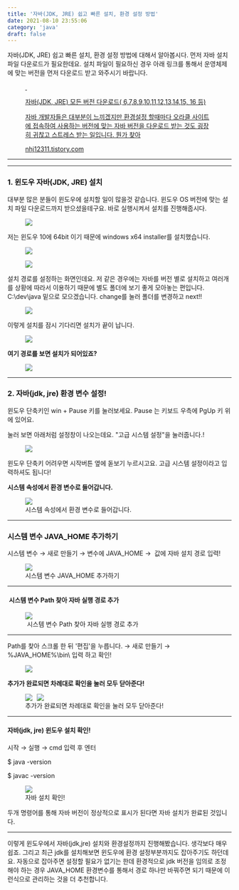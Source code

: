 ```yaml
---
title: '자바(JDK, JRE) 쉽고 빠른 설치, 환경 설정 방법'
date: 2021-08-10 23:55:06
category: 'java'
draft: false
---
```


자바(JDK, JRE) 쉽고 빠른 설치, 환경 설정 방법에 대해서 알아봅시다. 먼저 자바 설치 파일 다운로드가 필요한데요. 설치 파일이 필요하신 경우 아래 링크를 통해서 운영체제에 맞는 버전을 먼저 다운로드 받고 와주시기 바랍니다. 

<figure id="og_1625924730476" contenteditable="false" data-ke-type="opengraph" data-ke-align="alignCenter" data-og-type="article" data-og-title="자바(JDK, JRE) 모든 버전 다운로드( 6,7,8,9,10,11,12,13,14,15, 16 등)" data-og-description="자바 개발자들은 대부분이 느끼겠지만 환경설정 할때마다 오라클 사이트에 접속하여 사용하는 버전에 맞는 자바 버전을 다운로드 받는 것도 굉장히 귀찮고 스트레스 받는 일입니다. 뭔가 찾아" data-og-host="nhj12311.tistory.com" data-og-source-url="https://nhj12311.tistory.com/37" data-og-url="https://nhj12311.tistory.com/37" data-og-image="https://scrap.kakaocdn.net/dn/Q9DVI/hyKQx50nxZ/zEkOEhvbQEzHFXksfrkkm1/img.png?width=640&amp;height=361&amp;face=0_0_640_361,https://scrap.kakaocdn.net/dn/tvTuQ/hyKQxkDQul/ZJkWRiHbOYzkFGmKZiMjt0/img.png?width=640&amp;height=361&amp;face=0_0_640_361,https://scrap.kakaocdn.net/dn/d8rOd9/hyKQqeIoel/jmW2UPMebgFTMdmcyrVKg0/img.png?width=1458&amp;height=849&amp;face=0_0_1458_849"><a href="https://nhj12311.tistory.com/37" target="_blank" rel="noopener" data-source-url="https://nhj12311.tistory.com/37"><div class="og-image" style="background-image: url('https://scrap.kakaocdn.net/dn/Q9DVI/hyKQx50nxZ/zEkOEhvbQEzHFXksfrkkm1/img.png?width=640&amp;height=361&amp;face=0_0_640_361,https://scrap.kakaocdn.net/dn/tvTuQ/hyKQxkDQul/ZJkWRiHbOYzkFGmKZiMjt0/img.png?width=640&amp;height=361&amp;face=0_0_640_361,https://scrap.kakaocdn.net/dn/d8rOd9/hyKQqeIoel/jmW2UPMebgFTMdmcyrVKg0/img.png?width=1458&amp;height=849&amp;face=0_0_1458_849');">&nbsp;</div><div class="og-text"><p class="og-title" data-ke-size="size16">자바(JDK, JRE) 모든 버전 다운로드( 6,7,8,9,10,11,12,13,14,15, 16 등)</p><p class="og-desc" data-ke-size="size16">자바 개발자들은 대부분이 느끼겠지만 환경설정 할때마다 오라클 사이트에 접속하여 사용하는 버전에 맞는 자바 버전을 다운로드 받는 것도 굉장히 귀찮고 스트레스 받는 일입니다. 뭔가 찾아</p><p class="og-host" data-ke-size="size16">nhj12311.tistory.com</p></div></a></figure>

* * *

* * *

### **1\. 윈도우 자바(JDK, JRE) 설치**

대부분 많은 분들이 윈도우에 설치할 일이 많을것 같습니다. 윈도우 OS 버전에 맞는 설치 파일 다운로드까지 받으셨을테구요. 바로 실행시켜서 설치를 진행해줍시다.

<figure class="imageblock alignCenter" data-origin-width="1448" data-origin-height="98" data-ke-mobilestyle="widthOrigin"><span data-url="https://blog.kakaocdn.net/dn/bnIYZD/btrbIcQM2ex/KItRvzhKqmPyJUb2kX7Ar1/img.png" data-lightbox="lightbox" data-alt=""><img src="https://blog.kakaocdn.net/dn/bnIYZD/btrbIcQM2ex/KItRvzhKqmPyJUb2kX7Ar1/img.png" srcset="https://img1.daumcdn.net/thumb/R1280x0/?scode=mtistory2&amp;fname=https%3A%2F%2Fblog.kakaocdn.net%2Fdn%2FbnIYZD%2FbtrbIcQM2ex%2FKItRvzhKqmPyJUb2kX7Ar1%2Fimg.png" data-origin-width="1448" data-origin-height="98" data-ke-mobilestyle="widthOrigin"></span></figure>

저는 윈도우 10에 64bit 이기 때문에 windows x64 installer를 설치했습니다. 

<figure class="imageblock alignCenter" data-origin-width="500" data-origin-height="381" data-ke-mobilestyle="widthOrigin"><span data-url="https://blog.kakaocdn.net/dn/3oJ5e/btrbIIhFQKE/kROzO5yQLvH1dwbr4p4aU0/img.png" data-lightbox="lightbox" data-alt=""><img src="https://blog.kakaocdn.net/dn/3oJ5e/btrbIIhFQKE/kROzO5yQLvH1dwbr4p4aU0/img.png" srcset="https://img1.daumcdn.net/thumb/R1280x0/?scode=mtistory2&amp;fname=https%3A%2F%2Fblog.kakaocdn.net%2Fdn%2F3oJ5e%2FbtrbIIhFQKE%2FkROzO5yQLvH1dwbr4p4aU0%2Fimg.png" data-origin-width="500" data-origin-height="381" data-ke-mobilestyle="widthOrigin"></span></figure>

<figure class="imageblock alignCenter" data-origin-width="500" data-origin-height="381" data-ke-mobilestyle="widthOrigin"><span data-url="https://blog.kakaocdn.net/dn/bvgqQp/btrbIIvadJ8/yZgKVjIVbg3nInzPjuNDdK/img.png" data-lightbox="lightbox" data-alt=""><img src="https://blog.kakaocdn.net/dn/bvgqQp/btrbIIvadJ8/yZgKVjIVbg3nInzPjuNDdK/img.png" srcset="https://img1.daumcdn.net/thumb/R1280x0/?scode=mtistory2&amp;fname=https%3A%2F%2Fblog.kakaocdn.net%2Fdn%2FbvgqQp%2FbtrbIIvadJ8%2FyZgKVjIVbg3nInzPjuNDdK%2Fimg.png" data-origin-width="500" data-origin-height="381" data-ke-mobilestyle="widthOrigin"></span></figure>

설치 경로를 설정하는 화면인데요. 저 같은 경우에는 자바를 버전 별로 설치하고 여러개를 상황에 따라서 이용하기 때문에 별도 폴더에 보기 좋게 모아놓는 편입니다.  C:\\dev\\java 밑으로 모으겠습니다. change를 눌러 폴더를 변경하고 next!!

<figure class="imageblock alignCenter" data-origin-width="500" data-origin-height="381" data-ke-mobilestyle="widthOrigin"><span data-url="https://blog.kakaocdn.net/dn/bOOv6S/btrbN5JVqOC/JaSStVgOOUdI3TbfH7exAK/img.png" data-lightbox="lightbox" data-alt=""><img src="https://blog.kakaocdn.net/dn/bOOv6S/btrbN5JVqOC/JaSStVgOOUdI3TbfH7exAK/img.png" srcset="https://img1.daumcdn.net/thumb/R1280x0/?scode=mtistory2&amp;fname=https%3A%2F%2Fblog.kakaocdn.net%2Fdn%2FbOOv6S%2FbtrbN5JVqOC%2FJaSStVgOOUdI3TbfH7exAK%2Fimg.png" data-origin-width="500" data-origin-height="381" data-ke-mobilestyle="widthOrigin"></span></figure>

이렇게 설치를 잠시 기다리면 설치가 끝이 납니다. 

<figure class="imageblock alignCenter" data-origin-width="500" data-origin-height="381" data-ke-mobilestyle="widthOrigin"><span data-url="https://blog.kakaocdn.net/dn/CfmfG/btrbJKffUhw/YEKBA9gkjH3PPW8EPp9fz0/img.png" data-lightbox="lightbox" data-alt=""><img src="https://blog.kakaocdn.net/dn/CfmfG/btrbJKffUhw/YEKBA9gkjH3PPW8EPp9fz0/img.png" srcset="https://img1.daumcdn.net/thumb/R1280x0/?scode=mtistory2&amp;fname=https%3A%2F%2Fblog.kakaocdn.net%2Fdn%2FCfmfG%2FbtrbJKffUhw%2FYEKBA9gkjH3PPW8EPp9fz0%2Fimg.png" data-origin-width="500" data-origin-height="381" data-ke-mobilestyle="widthOrigin"></span></figure>

**여기 경로를 보면 설치가 되어있죠?**

<figure class="imageblock alignCenter" data-origin-width="749" data-origin-height="293" data-ke-mobilestyle="widthOrigin"><span data-url="https://blog.kakaocdn.net/dn/uZ1eK/btrbLe8csx2/d72oLb7ecPP9bQIYmoIDPk/img.png" data-lightbox="lightbox" data-alt=""><img src="https://blog.kakaocdn.net/dn/uZ1eK/btrbLe8csx2/d72oLb7ecPP9bQIYmoIDPk/img.png" srcset="https://img1.daumcdn.net/thumb/R1280x0/?scode=mtistory2&amp;fname=https%3A%2F%2Fblog.kakaocdn.net%2Fdn%2FuZ1eK%2FbtrbLe8csx2%2Fd72oLb7ecPP9bQIYmoIDPk%2Fimg.png" data-origin-width="749" data-origin-height="293" data-ke-mobilestyle="widthOrigin"></span></figure>

* * *

### **2\. 자바(jdk, jre) 환경 변수 설정!**

윈도우 단축키인 win + Pause 키를 눌러보세요. Pause 는 키보드 우측에 PgUp 키 위에 있어요.

눌러 보면 아래처럼 설정창이 나오는데요. "고급 시스템 설정"을 눌러줍니다.! 

<figure class="imageblock alignCenter" data-origin-width="830" data-origin-height="328" data-ke-mobilestyle="widthOrigin"><span data-url="https://blog.kakaocdn.net/dn/bHyrr6/btrbIciZFfk/SomqTI03kB8nh2mgyGLZn0/img.png" data-lightbox="lightbox" data-alt=""><img src="https://blog.kakaocdn.net/dn/bHyrr6/btrbIciZFfk/SomqTI03kB8nh2mgyGLZn0/img.png" srcset="https://img1.daumcdn.net/thumb/R1280x0/?scode=mtistory2&amp;fname=https%3A%2F%2Fblog.kakaocdn.net%2Fdn%2FbHyrr6%2FbtrbIciZFfk%2FSomqTI03kB8nh2mgyGLZn0%2Fimg.png" data-origin-width="830" data-origin-height="328" data-ke-mobilestyle="widthOrigin"></span></figure>

윈도우 단축키 어려우면 시작버튼 옆에 돋보기 누르시고요. 고급 시스템 설정이라고 입력하셔도 됩니다! 

**시스템 속성에서 환경 변수로 들어갑니다.** 

<figure class="imageblock alignCenter" data-origin-width="479" data-origin-height="533" data-ke-mobilestyle="widthOrigin"><span data-url="https://blog.kakaocdn.net/dn/VJByl/btrbIIPywfh/nYHGgK9buhQRWtKvkTQVP0/img.png" data-lightbox="lightbox" data-alt="시스템 속성에서 환경 변수로 들어갑니다.&amp;nbsp;"><img src="https://blog.kakaocdn.net/dn/VJByl/btrbIIPywfh/nYHGgK9buhQRWtKvkTQVP0/img.png" srcset="https://img1.daumcdn.net/thumb/R1280x0/?scode=mtistory2&amp;fname=https%3A%2F%2Fblog.kakaocdn.net%2Fdn%2FVJByl%2FbtrbIIPywfh%2FnYHGgK9buhQRWtKvkTQVP0%2Fimg.png" data-origin-width="479" data-origin-height="533" data-ke-mobilestyle="widthOrigin"></span><figcaption>시스템 속성에서 환경 변수로 들어갑니다.&nbsp;</figcaption></figure>

* * *

### **시스템 변수 JAVA\_HOME 추가하기**

시스템 변수 → 새로 만들기 → 변수에 JAVA\_HOME →  값에 자바 설치 경로 입력!

<figure class="imageblock alignCenter" data-origin-width="618" data-origin-height="585" data-ke-mobilestyle="widthOrigin"><span data-url="https://blog.kakaocdn.net/dn/0rBxT/btrbRapZwxt/xZMoKBTZb34J9WLTfF4yV1/img.png" data-lightbox="lightbox" data-alt="시스템 변수&amp;nbsp;JAVA_HOME 추가하기 "><img src="https://blog.kakaocdn.net/dn/0rBxT/btrbRapZwxt/xZMoKBTZb34J9WLTfF4yV1/img.png" srcset="https://img1.daumcdn.net/thumb/R1280x0/?scode=mtistory2&amp;fname=https%3A%2F%2Fblog.kakaocdn.net%2Fdn%2F0rBxT%2FbtrbRapZwxt%2FxZMoKBTZb34J9WLTfF4yV1%2Fimg.png" data-origin-width="618" data-origin-height="585" data-ke-mobilestyle="widthOrigin"></span><figcaption>시스템 변수&nbsp;JAVA_HOME 추가하기</figcaption></figure>

* * *

####  **시스템 변수 Path 찾아 자바 실행 경로 추가**

<figure class="imageblock alignCenter" data-origin-width="618" data-origin-height="585" data-ke-mobilestyle="widthOrigin"><span data-url="https://blog.kakaocdn.net/dn/RvIJN/btrbIoXBSfl/VOEGCu0PoIhV0c4dEvOudK/img.png" data-lightbox="lightbox" data-alt="&amp;nbsp;시스템 변수 Path 찾아 자바 실행 경로 추가"><img src="https://blog.kakaocdn.net/dn/RvIJN/btrbIoXBSfl/VOEGCu0PoIhV0c4dEvOudK/img.png" srcset="https://img1.daumcdn.net/thumb/R1280x0/?scode=mtistory2&amp;fname=https%3A%2F%2Fblog.kakaocdn.net%2Fdn%2FRvIJN%2FbtrbIoXBSfl%2FVOEGCu0PoIhV0c4dEvOudK%2Fimg.png" data-origin-width="618" data-origin-height="585" data-ke-mobilestyle="widthOrigin"></span><figcaption>&nbsp;시스템 변수 Path 찾아 자바 실행 경로 추가</figcaption></figure>

* * *

Path를 찾아 스크롤 한 뒤 '편집'을 누릅니다. → 새로 만들기 → %JAVA\_HOME%\\bin\\ 입력 하고 확인!

<figure class="imageblock alignCenter" data-origin-width="527" data-origin-height="501" data-ke-mobilestyle="widthOrigin"><span data-url="https://blog.kakaocdn.net/dn/kAs9k/btrbQacG3Ei/lvOvvm2eefGbaFcO3piPpK/img.png" data-lightbox="lightbox" data-alt=""><img src="https://blog.kakaocdn.net/dn/kAs9k/btrbQacG3Ei/lvOvvm2eefGbaFcO3piPpK/img.png" srcset="https://img1.daumcdn.net/thumb/R1280x0/?scode=mtistory2&amp;fname=https%3A%2F%2Fblog.kakaocdn.net%2Fdn%2FkAs9k%2FbtrbQacG3Ei%2FlvOvvm2eefGbaFcO3piPpK%2Fimg.png" data-origin-width="527" data-origin-height="501" data-ke-mobilestyle="widthOrigin"></span></figure>

**추가가 완료되면 차례대로 확인을 눌러 모두 닫아준다!**

<figure class="imagegridblock"><div class="image-container"><span data-url="https://blog.kakaocdn.net/dn/bRUEoU/btrbN6aZth4/H6GEROmJbNAtbOEgoL3rQ1/img.png" data-lightbox="lightbox" data-origin-width="618" data-origin-height="585" style="width: 53.4054%; margin-right: 10px;"><img src="https://blog.kakaocdn.net/dn/bRUEoU/btrbN6aZth4/H6GEROmJbNAtbOEgoL3rQ1/img.png" srcset="https://img1.daumcdn.net/thumb/R1280x0/?scode=mtistory2&amp;fname=https%3A%2F%2Fblog.kakaocdn.net%2Fdn%2FbRUEoU%2FbtrbN6aZth4%2FH6GEROmJbNAtbOEgoL3rQ1%2Fimg.png"></span><span data-url="https://blog.kakaocdn.net/dn/cN6lDI/btrbAIP5EbY/TVCjZXp0BZ6pDaWqbclndk/img.png" data-lightbox="lightbox" data-origin-width="479" data-origin-height="533" style="width: 45.4319%;"><img src="https://blog.kakaocdn.net/dn/cN6lDI/btrbAIP5EbY/TVCjZXp0BZ6pDaWqbclndk/img.png" srcset="https://img1.daumcdn.net/thumb/R1280x0/?scode=mtistory2&amp;fname=https%3A%2F%2Fblog.kakaocdn.net%2Fdn%2FcN6lDI%2FbtrbAIP5EbY%2FTVCjZXp0BZ6pDaWqbclndk%2Fimg.png"></span></div><figcaption>추가가 완료되면 차례대로 확인을 눌러 모두 닫아준다!</figcaption></figure>

* * *

#### **자바(jdk, jre) 윈도우 설치 확인!**

시작 → 실행 → cmd 입력 후 엔터

$ java -version

$ javac -version

<figure class="imageblock alignCenter" data-origin-width="605" data-origin-height="174" data-ke-mobilestyle="widthOrigin"><span data-url="https://blog.kakaocdn.net/dn/bmR4MU/btrbPaRvMMN/EyYHv1SN80g5BkdMEwwq1K/img.png" data-lightbox="lightbox" data-alt="자바 설치 확인!"><img src="https://blog.kakaocdn.net/dn/bmR4MU/btrbPaRvMMN/EyYHv1SN80g5BkdMEwwq1K/img.png" srcset="https://img1.daumcdn.net/thumb/R1280x0/?scode=mtistory2&amp;fname=https%3A%2F%2Fblog.kakaocdn.net%2Fdn%2FbmR4MU%2FbtrbPaRvMMN%2FEyYHv1SN80g5BkdMEwwq1K%2Fimg.png" data-origin-width="605" data-origin-height="174" data-ke-mobilestyle="widthOrigin"></span><figcaption>자바 설치 확인!</figcaption></figure>

두개 명령어를 통해 자바 버전이 정상적으로 표시가 된다면 자바 설치가 완료된 것입니다.

* * *

이렇게 윈도우에서 자바(jdk,jre) 설치와 환경설정까지 진행해봤습니다. 생각보다 매우 쉽죠. 그리고 최근 jdk를 설치해보면 윈도우에 환경 설정부분까지도 잡아주기도 하던데요. 자동으로 잡아주면 설정할 필요가 없기는 한데 환경적으로 jdk 버전을 임의로 조정해야 하는 경우 JAVA\_HOME 환경변수를 통해서 경로 하나만 바꿔주면 되기 때문에 이런식으로 관리하는 것을 더 추천합니다.
